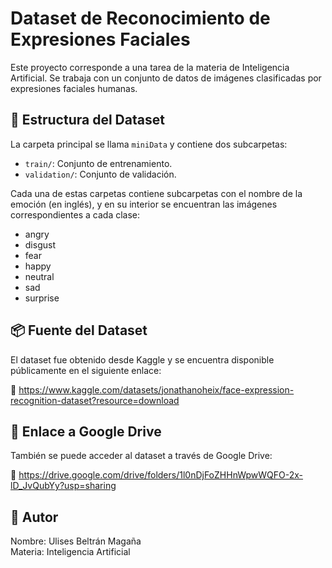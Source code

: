 
# Dataset de Reconocimiento de Expresiones Faciales

Este proyecto corresponde a una tarea de la materia de Inteligencia Artificial. Se trabaja con un conjunto de datos de imágenes clasificadas por expresiones faciales humanas.

## 📁 Estructura del Dataset

La carpeta principal se llama `miniData` y contiene dos subcarpetas:

- `train/`: Conjunto de entrenamiento.
- `validation/`: Conjunto de validación.

Cada una de estas carpetas contiene subcarpetas con el nombre de la emoción (en inglés), y en su interior se encuentran las imágenes correspondientes a cada clase:

- angry
- disgust
- fear
- happy
- neutral
- sad
- surprise

## 📦 Fuente del Dataset

El dataset fue obtenido desde Kaggle y se encuentra disponible públicamente en el siguiente enlace:

🔗 https://www.kaggle.com/datasets/jonathanoheix/face-expression-recognition-dataset?resource=download

## 📂 Enlace a Google Drive

También se puede acceder al dataset a través de Google Drive:

🔗 https://drive.google.com/drive/folders/1l0nDjFoZHHnWpwWQFO-2x-lD_JvQubYy?usp=sharing

## 👤 Autor

Nombre: Ulises Beltrán Magaña  
Materia: Inteligencia Artificial

